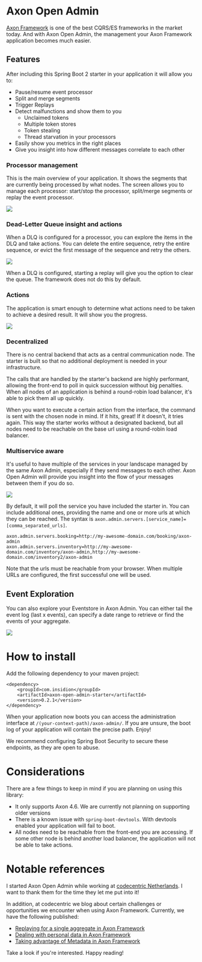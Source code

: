# Axon Open Admin

[Axon Framework](https://developer.axoniq.io/axon-framework/overview) is one of the best CQRS/ES frameworks in the
market today.
And with Axon Open Admin, the management your Axon Framework application becomes much easier.

## Features

After including this Spring Boot 2 starter in your application it will allow you to:

- Pause/resume event processor
- Split and merge segments
- Trigger Replays
- Detect malfunctions and show them to you
  - Unclaimed tokens
  - Multiple token stores
  - Token stealing
  - Thread starvation in your processors
- Easily show you metrics in the right places
- Give you insight into how different messages correlate to each other

### Processor management

This is the main overview of your application. It shows the segments that are currently being processed by what nodes.
The screen allows you to manage each processor: start/stop the processor, split/merge segments or replay the event
processor.

![](.github/teaser.png)

### Dead-Letter Queue insight and actions

When a DLQ is configured for a processor, you can explore the items in the DLQ and take actions. You can delete the
entire sequence,
retry the entire sequence, or evict the first message of the sequence and retry the others.

![](.github/dlq.png)

When a DLQ is configured, starting a replay will give you the option to clear the queue. The framework does not do this
by default.

### Actions

The application is smart enough to determine what actions need to be taken to achieve a desired result.
It will show you the progress.

![](.github/commands.png)

### Decentralized

There is no central backend that acts as a central communication node. The starter is built
so that no additional deployment is needed in your infrastructure.

The calls that are handled by the starter's backend are highly performant, allowing the front-end to poll
in quick succession without big penalties.
When all nodes of an application is behind a round-robin load balancer,
it's able to pick them all up quickly.

When you want to execute a certain action from the interface, the command is sent with the chosen node in mind.
If it hits, great! If it doesn't, it tries again. This way the starter works without a
designated backend, but all nodes need to be reachable on the base url using a round-robin load balancer.

### Multiservice aware

It's useful to have multiple of the services in your landscape managed by the same Axon Admin, especially if they send
messages to each other. Axon Open Admin will provide you insight into the flow of your messages between them if you do
so.

![](.github/insight.png)

By default, it will poll the service you have included the starter in.
You can include additional ones, providing the name and one or more urls at which they can be reached.
The syntax is `axon.admin.servers.[service_name]=[comma_separated_urls]`.

```properties
axon.admin.servers.booking=http://my-awesome-domain.com/booking/axon-admin
axon.admin.servers.inventory=http://my-awesome-domain.com/inventory/axon-admin,http://my-awesome-domain.com/inventory2/axon-admin
```

Note that the urls must be reachable from your browser. When multiple URLs are configured, the first successful one will
be used.

## Event Exploration

You can also explore your Eventstore in Axon Admin. You can either tail the event log (last x events), can specify
a date range to retrieve or find the events of your aggregate.

![](.github/eventpage.png)

# How to install

Add the following dependency to your maven project:

```
<dependency>
    <groupId>com.insidion</groupId>
    <artifactId>axon-open-admin-starter</artifactId>
    <version>0.2.1</version>
</dependency>
```

When your application now boots you can access the administration interface at `/(your-context-path)/axon-admin/`.
If you are unsure, the boot log of your application will contain the precise path.
Enjoy!

We recommend configuring Spring Boot Security to secure these endpoints, as they are open to abuse.

# Considerations

There are a few things to keep in mind if you are planning on using this library:

- It only supports Axon 4.6. We are currently not planning on supporting older versions
- There is a known issue with `spring-boot-devtools`. With devtools enabled your application will fail to boot.
- All nodes need to be reachable from the front-end you are accessing.
  If some other node is behind another load balancer, the application will not be able to take actions.

# Notable references

I started Axon Open Admin while working at [codecentric Netherlands](https://codecentric.nl). I want to thank them for
the time they let me put into it!

In addition, at codecentric we blog about certain challenges or opportunities we encounter when using Axon Framework.
Currently, we have the following published:

- [Replaying for a single aggregate in Axon Framework](https://blog.codecentric.nl/mitchellherrijgers/replaying-for-a-single-aggregate-in-axon-framework-126m)
- [Dealing with personal data in Axon Framework](https://blog.codecentric.nl/mitchellherrijgers/axon-framework-dealing-with-personal-data-3amp)
- [Taking advantage of Metadata in Axon Framework](https://blog.codecentric.nl/mitchellherrijgers/taking-advantage-of-metadata-in-axon-framework-3da9)

Take a look if you're interested. Happy reading!


